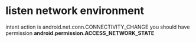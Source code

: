 # listen network environment

intent action is android.net.conn.CONNECTIVITY_CHANGE
you should have permission **android.permission.ACCESS_NETWORK_STATE**